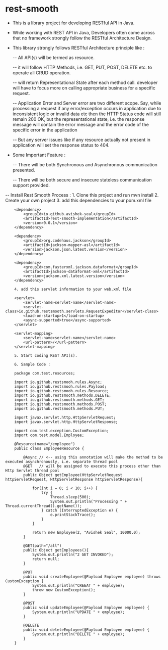# rest-smooth

- This is a library project for developing RESTful API in Java.

- While working with REST API in Java, Developers often come across that no framework strongly follow the RESTful Architecture Design.

- This library strongly follows RESTful Architecture principle like :

    -- All API(s) will be termed as resource.

    -- it will follow HTTP Methods, i.e. GET, PUT, POST, DELETE etc. to operate all CRUD operation.

    -- will return Representational State after each method call. developer will have to focus more on calling appropriate business for a 
    specific request.

    -- Application Error and Server error are two different scope. Say, while processing a request if any error/exception occurs in 
    application due to inconsistent logic or invalid data etc then the HTTP Status code will still remain 200 OK, but the representational 
    state, i.e. the response message will contain the error message and the error code of the specific error in the application

    -- But any server issues like if any resource actually not present in application will set the response status to 404.

- Some Important Feature :

    -- There will be both Synchronous and Asynchronous communication presented.
    
    -- There will be both secure and insecure stateless communication support provided.

-- Install Rest Smooth Process :
		1. Clone this project and run mvn install
		2. Create your own project
		3. add this dependencies to your pom.xml file
		
		<dependency>
			<groupId>io.github.avishek-seal</groupId>
			<artifactId>rest-smooth-implementation</artifactId>
			<version>0.0.1</version>
		</dependency>
		
		<dependency>
			<groupId>org.codehaus.jackson</groupId>
			<artifactId>jackson-mapper-asl</artifactId>
			<version>jackson.json.latest.version</version>
		</dependency>
		
		<dependency>
			<groupId>com.fasterxml.jackson.dataformat</groupId>
			<artifactId>jackson-dataformat-xml</artifactId>
			<version>jackson.xml.latest.version</version>
		</dependency>

		4. add this servlet information to your web.xml file
		
		<servlet>
			<servlet-name>servlet-name</servlet-name>
			<servlet-class>io.github.restsmooth.servlets.RequestExpeditor</servlet-class>
			<load-on-startup>1</load-on-startup>
			<async-supported>true</async-supported>
		</servlet>
	
		<servlet-mapping>
			<servlet-name>servlet-name</servlet-name>
			<url-pattern>/</url-pattern>
		</servlet-mapping>
		
		5. Start coding REST API(s).
		
		6. Sample Code :
		
		package com.test.resources;

		import io.github.restsmooh.rules.Async;
		import io.github.restsmooh.rules.Payload;
		import io.github.restsmooh.rules.Resource;
		import io.github.restsmooth.methods.DELETE;
		import io.github.restsmooth.methods.GET;
		import io.github.restsmooth.methods.POST;
		import io.github.restsmooth.methods.PUT;
		
		import javax.servlet.http.HttpServletRequest;
		import javax.servlet.http.HttpServletResponse;
		
		import com.test.exception.CustomException;
		import com.test.model.Employee;
		
		@Resource(name="/employee")
		public class EmployeeResource {
		
			@Async // <-- using this annotation will make the method to be executed asynchronously, i.e. separate thread pool
			@GET   // will be assigned to execute this process other than Http Servlet thread pool
			public Object getEmployee(HttpServletRequest httpServletRequest, HttpServletResponse httpServletResponse){
				
				for(int i = 0; i < 10; i++) {
					try {
						Thread.sleep(500);
						System.out.println("Processing " + Thread.currentThread().getName());
					} catch (InterruptedException e) {
						e.printStackTrace();
					}
				}
				
				return new Employee(2, "Avishek Seal", 10000.0);
			}
			
			@GET(path="/all")
			public Object getEmployees(){
				System.out.println("2 GET INVOKED");
				return null;
			}
			
			@PUT
			public void createEmployee(@Payload Employee employee) throws CustomException {
				System.out.println("CREEAT " + employee);
				throw new CustomException();
			}
			
			@POST
			public void updateEmployee(@Payload Employee employee) {
				System.out.println("UPDATE " + employee);
			}
			
			@DELETE
			public void deleteEmployee(@Payload Employee employee) {
				System.out.println("DELETE " + employee);
			}
		}
				